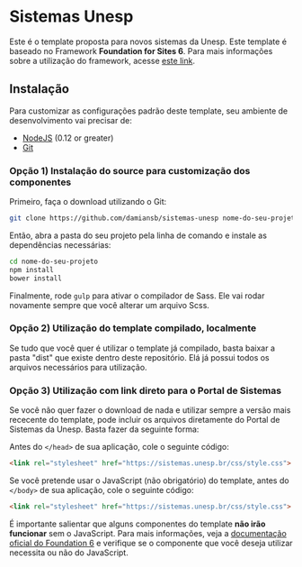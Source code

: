 # Sistemas Unesp

Este é o template proposta para novos sistemas da Unesp. Este template é baseado no Framework **Foundation for Sites 6**. Para mais informações sobre a utilização do framework, acesse [este link](http://foundation.zurb.com/sites/docs/).

## Instalação

Para customizar as configurações padrão deste template, seu ambiente de desenvolvimento vai precisar de:

- [NodeJS](https://nodejs.org/en/) (0.12 or greater)
- [Git](https://git-scm.com/)

### Opção 1) Instalação do source para customização dos componentes

Primeiro, faça o download utilizando o Git:

```bash
git clone https://github.com/damiansb/sistemas-unesp nome-do-seu-projeto
```

Então, abra a pasta do seu projeto pela linha de comando e instale as dependências necessárias:

```bash
cd nome-do-seu-projeto
npm install
bower install
```

Finalmente, rode `gulp` para ativar o compilador de Sass. Ele vai rodar novamente sempre que você alterar um arquivo Scss.

### Opção 2) Utilização do template compilado, localmente

Se tudo que você quer é utilizar o template já compilado, basta baixar a pasta "dist" que existe dentro deste repositório. Elá já possui todos os arquivos necessários para utilização.

### Opção 3) Utilização com link direto para o Portal de Sistemas

Se você não quer fazer o download de nada e utilizar sempre a versão mais rececente do template, pode incluir os arquivos diretamente do Portal de Sistemas da Unesp. Basta fazer da seguinte forma:

Antes do ```</head>``` de sua aplicação, cole o seguinte código:

```html
<link rel="stylesheet" href="https://sistemas.unesp.br/css/style.css">
```

Se você pretende usar o JavaScript (não obrigatório) do template, antes do ```</body>``` de sua aplicação, cole o seguinte código:

```html
<link rel="stylesheet" href="https://sistemas.unesp.br/css/style.css">
```

É importante salientar que alguns componentes do template **não irão funcionar** sem o JavaScript. Para mais informações, veja a [documentação oficial do Foundation 6](http://foundation.zurb.com/sites/docs/) e verifique se o componente que você deseja utilizar necessita ou não do JavaScript.